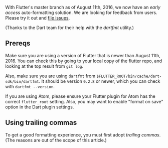 With Flutter's master branch as of August 11th, 2016, we now have an _early access_ auto-formatting solution. We are looking for feedback from users. Please try it out and [file issues](https://github.com/flutter/flutter/issues/new).

(Thanks to the Dart team for their help with the _dartfmt_ utility.)

## Prereqs

Make sure you are using a version of Flutter that is newer than August 11th, 2016. You can check this by going to your local copy of the flutter repo, and looking at the top result from `git log`.

Also, make sure you are using `dartfmt` from `$FLUTTER_ROOT/bin/cache/dart-sdk/bin/dartfmt`. It should be version `0.2.8` or newer, which you can check with `dartfmt --version`.

If you are using Atom, please ensure your Flutter plugin for Atom has the correct `flutter_root` setting.
Also, you may want to enable "format on save" option in the Dart plugin settings.

## Using trailing commas

To get a good formatting experience, you must first adopt _trailing commas_. (The reasons are out of the scope of this article.)

